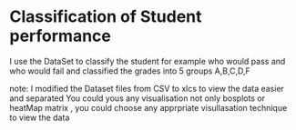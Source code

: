 # Classification of Student performance 

I use the DataSet to classify the student for example who would pass and who would fail and classified the grades into 5 groups A,B,C,D,F





note: 
I modified the Dataset files from CSV to xlcs to view the data easier and separated
You could yous any visualisation not only bosplots or heatMap matrix , you could choose any apprpriate visullasation technique to view the data
